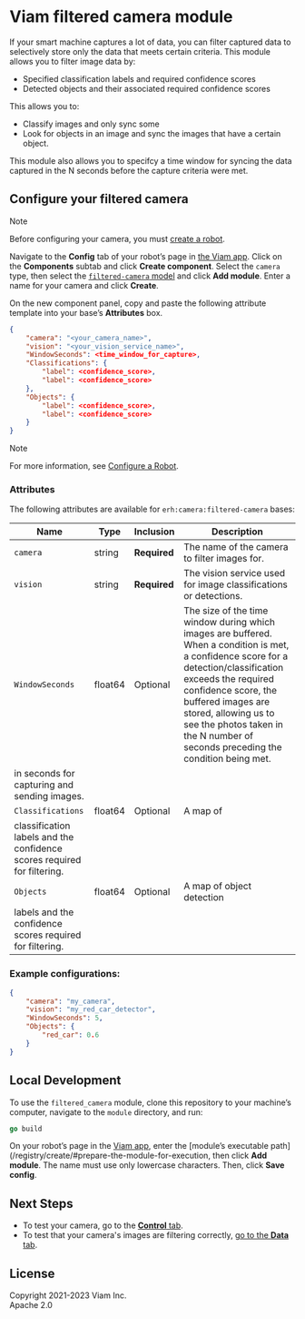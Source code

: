 # Viam filtered camera module

If your smart machine captures a lot of data, you can filter captured data to selectively store only the data that meets certain criteria.
This module allows you to filter image data by:

- Specified classification labels and required confidence scores
- Detected objects and their associated required confidence scores

This allows you to:
- Classify images and only sync some
- Look for objects in an image and sync the images that have a certain object.

This module also allows you to specifcy a time window for syncing the data captured in the N seconds before the capture criteria were met.

## Configure your filtered camera

> [!NOTE]  
> Before configuring your camera, you must [create a robot](https://docs.viam.com/manage/fleet/robots/#add-a-new-robot).

Navigate to the **Config** tab of your robot’s page in [the Viam app](https://app.viam.com/). Click on the **Components** subtab and click **Create component**. Select the `camera` type, then select the [`filtered-camera` model](https://app.viam.com/module/erh/filtered-camera) and click **Add module**. Enter a name for your camera and click **Create**.

On the new component panel, copy and paste the following attribute template into your base’s **Attributes** box. 

```json
{
    "camera": "<your_camera_name>",
    "vision": "<your_vision_service_name>",
    "WindowSeconds": <time_window_for_capture>,
    "Classifications": {
        "label": <confidence_score>,
        "label": <confidence_score>
    },
    "Objects": {
        "label": <confidence_score>,
        "label": <confidence_score>
    }
}
```

> [!NOTE]  
> For more information, see [Configure a Robot](https://docs.viam.com/manage/configuration/).

### Attributes

The following attributes are available for `erh:camera:filtered-camera` bases:

| Name | Type | Inclusion | Description |
| ---- | ------ | ------------ | ----------- |
| `camera` | string | **Required** | The name of the camera to filter images for. |
| `vision` | string | **Required** | The vision service used for image classifications or detections. |
| `WindowSeconds` | float64 | Optional | The size of the time window during which images are buffered. When a condition is met, a confidence score for a detection/classification exceeds the required confidence score, the buffered images are stored, allowing us to see the photos taken in the N number of seconds preceding the condition being met.
in seconds for capturing and sending images. |
| `Classifications` | float64 | Optional | A map of
classification labels and the confidence scores required for filtering. |
| `Objects` | float64 | Optional | A map of object detection
labels and the confidence scores required for filtering. |

### Example configurations:

```json
{
    "camera": "my_camera",
    "vision": "my_red_car_detector",
    "WindowSeconds": 5,
    "Objects": {
        "red_car": 0.6
    }
}
```

## Local Development

To use the `filtered_camera` module, clone this repository to your
machine’s computer, navigate to the `module` directory, and run:

```go
go build
```

On your robot’s page in the [Viam app](https://app.viam.com/), enter
the [module’s executable
path](/registry/create/#prepare-the-module-for-execution, then click
**Add module**.
The name must use only lowercase characters.
Then, click **Save config**.

## Next Steps

- To test your camera, go to the [**Control** tab](https://docs.viam.com/manage/fleet/robots/#control).
- To test that your camera's images are filtering correctly, [go to the **Data** tab](https://docs.viam.com/data/view/).

## License
Copyright 2021-2023 Viam Inc. <br>
Apache 2.0